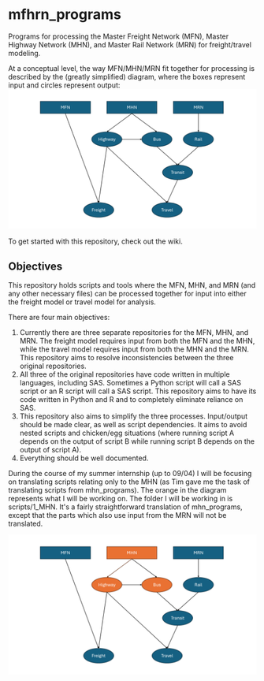 # mfhrn_programs
Programs for processing the Master Freight Network (MFN), Master Highway Network (MHN), and Master Rail Network (MRN) for freight/travel modeling. 

At a conceptual level, the way MFN/MHN/MRN fit together for processing is described by the (greatly simplified) diagram, where the boxes represent input and circles represent output: 
![A diagram showing the logic behind this repository, with a freight path and a travel path.](images/concept.png)

To get started with this repository, check out the wiki. 

## Objectives 
This repository holds scripts and tools where the MFN, MHN, and MRN (and any other necessary files) can be processed together for input into either the freight model or travel model for analysis. 

There are four main objectives:
1. Currently there are three separate repositories for the MFN, MHN, and MRN. The freight model requires input from both the MFN and the MHN, while the travel model requires input from both the MHN and the MRN. This repository aims to resolve inconsistencies between the three original repositories.
2. All three of the original repositories have code written in multiple languages, including SAS. Sometimes a Python script will call a SAS script or an R script will call a SAS script. This repository aims to have its code written in Python and R and to completely eliminate reliance on SAS.
3. This repository also aims to simplify the three processes. Input/output should be made clear, as well as script dependencies. It aims to avoid nested scripts and chicken/egg situations (where running script A depends on the output of script B while running script B depends on the output of script A). 
4. Everything should be well documented.

During the course of my summer internship (up to 09/04) I will be focusing on translating scripts relating only to the MHN (as Tim gave me the task of translating scripts from mhn_programs). The orange in the diagram represents what I will be working on. The folder I will be working in is scripts/1_MHN. It's a fairly straightforward translation of mhn_programs, except that the parts which also use input from the MRN will not be translated.  

![A diagram showing my summer task.](images/highway_process.png)